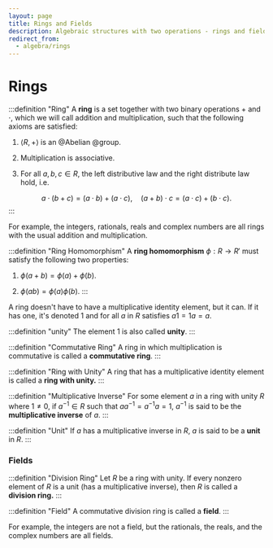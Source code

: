 ```yaml
---
layout: page
title: Rings and Fields
description: Algebraic structures with two operations - rings and fields including their axioms and fundamental properties.
redirect_from:
  - algebra/rings
---
```


# Rings

:::definition "Ring"
A **ring** is a set together with two binary operations $+$ and $\cdot$, which we will call addition and multiplication, such that the following axioms are satisfied:

1. $\langle R, + \rangle$ is an @Abelian @group.

2. Multiplication is associative.

3. For all $a,b,c \in R$, the left distributive law and the right distribute law hold, i.e.

$$ a \cdot (b + c) = (a \cdot b) + (a \cdot c), \quad (a + b) \cdot c = (a \cdot c) + (b \cdot c). $$
:::

For example, the integers, rationals, reals and complex numbers are all rings with the usual addition and multiplication.

:::definition "Ring Homomorphism"
A **ring homomorphism** $\phi : R \to R'$ must satisfy the following two properties:

1. $\phi{(a+b)} = \phi{(a)} + \phi{(b)}.$ 

2. $\phi{(ab)} = \phi{(a)}\phi{(b)}.$
:::

A ring doesn't have to have a multiplicative identity element, but it can. If it has one, it's denoted $1$ and for all $a$ in $R$ satisfies $a1 = 1a = a$.

:::definition "unity"
The element $1$ is also called **unity**.
:::

:::definition "Commutative Ring"
A ring in which multiplication is commutative is called a **commutative ring**.
:::

:::definition "Ring with Unity"
A ring that has a multiplicative identity element is called a **ring with unity.**
:::

:::definition "Multiplicative Inverse"
For some element $a$ in a ring with unity $R$ where $1 \neq 0$, if $a^{-1} \in R$ such that $aa^{-1} = a^{-1}a = 1$, $a^{-1}$ is said to be the **multiplicative inverse** of $a.$
:::

:::definition "Unit"
If $a$ has a multiplicative inverse in $R,$ $a$ is said to be a **unit** in $R$.
:::

### Fields

:::definition "Division Ring"
Let $R$ be a ring with unity. If every nonzero element of $R$ is a unit (has a multiplicative inverse), then $R$ is called a **division ring.**
:::

:::definition "Field"
A commutative division ring is called a **field**.
:::

For example, the integers are not a field, but the rationals, the reals, and the complex numbers are all fields.
